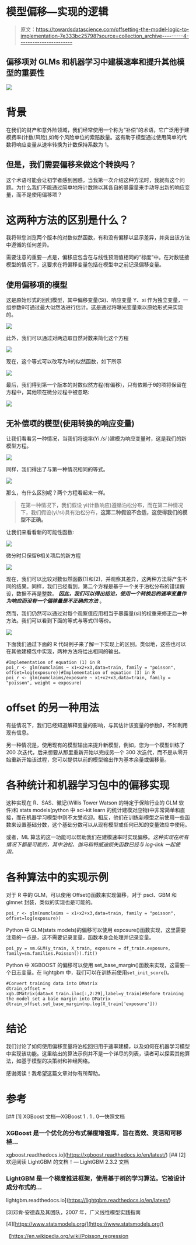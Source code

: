 # 模型偏移—实现的逻辑

> 原文：<https://towardsdatascience.com/offsetting-the-model-logic-to-implementation-7e333bc25798?source=collection_archive---------4----------------------->

## 偏移项对 GLMs 和机器学习中建模速率和提升其他模型的重要性

![](img/1a0eb5e40c798c5b43f01e350a491e57.png)

# 背景

在我们的财产和意外险领域，我们经常使用一个称为“补偿”的术语，它广泛用于建模费率(计数/风险),如每个风险单位的索赔数量。这有助于模型通过使用简单的代数将响应变量从速率转换为计数保持系数为 1。

## 但是，我们需要偏移来做这个转换吗？

这个术语可能会让初学者感到困惑，当我第一次介绍这种方法时，我就有这个问题。为什么我们不能通过简单地将计数除以其各自的暴露量来手动导出新的响应变量，而不是使用偏移项？

# 这两种方法的区别是什么？

我将带您浏览两个版本的对数似然函数，有和没有偏移以显示差异，并突出该方法中遵循的任何差异。

需要注意的重要一点是，偏移应包含在与线性预测值相同的“标度”中。在对数链接模型的情况下，这要求在将偏移变量包括在模型中之前记录偏移变量。

## 使用偏移项的模型

这是原始形式的回归模型，其中偏移变量(Si)、响应变量 Y、xi 作为独立变量，一组参数θ可通过最大似然法进行估计。这是通过将曝光变量乘以原始形式来实现的。

![](img/96eadc305b35def54d53a14f85e4de8f.png)

此外，我们可以通过对两边取自然对数来简化这个方程

![](img/47f97b61b3361b19526d18d04c62cf4d.png)

现在，这个等式可以改写为θ的似然函数，如下所示

![](img/04dcce9b3dfbe906b355eecf31bf9a2f.png)

最后，我们得到第一个版本的对数似然方程(有偏移)，只有依赖于θ的项将保留在方程中，其他项在微分过程中被忽略:

![](img/4468cd9f9279969554b7fce0ce483fc6.png)

## 无补偿项的模型(使用转换的响应变量)

让我们看看另一种情况，当我们将速率(Yi */si* )建模为响应变量时，这是我们的新模型方程。

![](img/e3d68b948bcd2d1346929bb6805bbd45.png)

同样，我们得出了与第一种情况相同的等式。

![](img/33bddd08ffe4d4e6498386813b2773e4.png)

那么，有什么区别呢？两个方程看起来一样。

> 在第一种情况下，我们假设 yi(计数响应)遵循泊松分布，而在第二种情况下，我们假设(yi/si)具有泊松分布，**这第二种假设不合适，这使得我们的模型不正确。**

让我们来看看新的可能性函数:

![](img/64957cc190c93e354c3f8518db9207c5.png)

微分时只保留θ相关项后的新方程

![](img/accc35878721a1134fd05ab90e7b0b16.png)

现在，我们可以比较对数似然函数(1)和(2)，并观察其差异，这两种方法将产生不同的结果。同样，我们已经看到，第二个方程是基于一个关于泊松分布的错误假设，数据不再是整数。 ***因此，我们可以得出结论，使用一个转换后的速率变量作为响应而没有一个偏移量是不正确的方法*** 。

然而，我们仍然可以通过对每个观察值应用相当于暴露量(si)的权重来修正后一种方法。我们可以看到下面的等式与等式(1)等价。

![](img/ad3394a8b1e938b7ab2cbce57a8f6e6f.png)

下面我们通过下面的 R 代码例子来了解一下实现上的区别。类似地，这些也可以在其他建模包中实现，两种方法将给出相同的输出。

```
#Implementation of equation (1) in R
poi_r <- glm(numclaims ~ x1+x2+x3,data=train, family = "poisson", offset=log(exposure))#Implementation of equation (3) in R
poi_r <- glm(numclaims/exposure ~ x1+x2+x3,data=train, family = "poisson", weight = exposure)
```

# offset 的另一种用法

有些情况下，我们已经知道解释变量的影响，与其估计该变量的参数β，不如利用现有信息。

另一种情况是，使用现有的模型输出来提升新模型，例如，您为一个模型训练了 200 次迭代，后来想要从那里重新开始以完成另一个 300 次迭代，而不是从零开始重新开始该过程，您可以提供以前的模型输出作为基本余量或偏移量。

# 各种统计和机器学习包中的偏移实现

这种实现在 R、SAS、徽记(Willis Tower Watson 的特定于保险行业的 GLM 软件)和 stats models(python 中 sci-kit learn 的统计建模对应物)中非常简单和直接，而在机器学习模型中则不太受欢迎。相反，他们在训练新模型之前使用一些函数来设置基础分数，这个基础分数可以从现有模型或任何已知的变量效应中使用。

或者，ML 算法的这一功能可以帮助我们在建模速率时实现偏移。*这种实现在所有情况下都是可能的，其中泊松、伽马和特威迪损失函数已经与 log-link 一起使用。*

# 各种算法中的实现示例

对于 R 中的 GLM，可以使用 Offset()函数来实现偏移，对于 pscl、GBM 和 glmnet 封装，类似的实现也是可能的。

```
poi_r <- glm(numclaims ~ x1+x2+x3,data=train, family = "poisson", offset=log(exposure))
```

Python 中 GLM(stats models)的偏移可以使用 exposure()函数实现，这里需要注意的一点是，这不需要记录变量，函数本身会处理并记录变量。

```
poi_py = sm.GLM(y_train, X_train, exposure = df_train.exposure, family=sm.families.Poisson()).fit()
```

Python 中 XGBOOST 的偏移可以使用 set_base_margin()函数来实现，这需要一个日志变量。在 lightgbm 中，我们可以在训练前使用`set_init_score`()。

```
#Convert training data into DMatrix
dtrain_offset = xgb.DMatrix(data=X_train.iloc[:,2:29],label=y_train)#Before training the model set a base margin into DMatrix  
dtrain_offset.set_base_margin(np.log(X_train['exposure']))
```

# 结论

我们讨论了如何使用偏移变量将泊松回归用于速率建模，以及如何在机器学习模型中实现该功能。这里给出的算法示例并不是一个详尽的列表，读者可以探索其他算法，如基于模型的决策树和神经网络。

感谢阅读！我希望这篇文章对你有所帮助。

# 参考

 [## [1] XGBoost 文档—XGBoost 1 . 1 . 0—快照文档

### XGBoost 是一个优化的分布式梯度增强库，旨在高效、灵活和可移植…

xgboost.readthedocs.io](https://xgboost.readthedocs.io/en/latest/)  [## [2]欢迎阅读 LightGBM 的文档！— LightGBM 2.3.2 文档

### LightGBM 是一个梯度推进框架，使用基于树的学习算法。它被设计成分布式的…

lightgbm.readthedocs.io](https://lightgbm.readthedocs.io/en/latest/) 

[3]邓肯·安德森及其团队，2007 年，广义线性模型实践指南

[4][https://www.statsmodels.org/](https://www.statsmodels.org/)

【https://en.wikipedia.org/wiki/Poisson_regression 